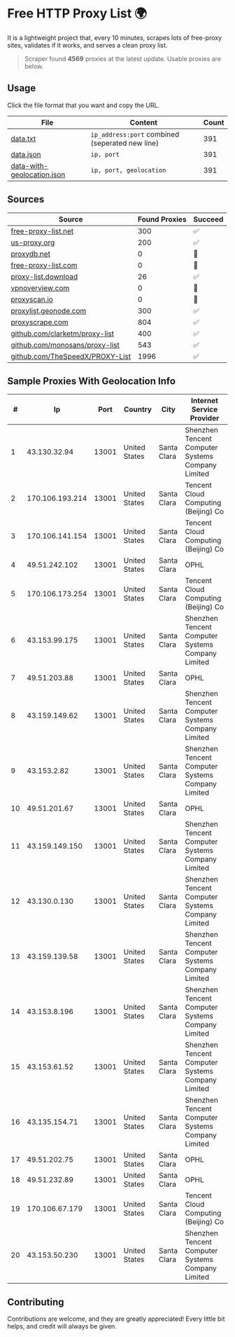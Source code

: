 
# Free HTTP Proxy List 🌍

It is a lightweight project that, every 10 minutes, scrapes lots of free-proxy sites, validates if it works, and serves a clean proxy list.


> Scraper found **4569** proxies at the latest update. Usable proxies are below.

## Usage

Click the file format that you want and copy the URL.


|File|Content|Count|
|----|-------|-----|
|[data.txt](https://raw.githubusercontent.com/themiralay/Proxy-List-World/master/data.txt)|`ip_address:port` combined (seperated new line)|391|
|[data.json](https://raw.githubusercontent.com/themiralay/Proxy-List-World/master/data.json)|`ip, port`|391|
|[data-with-geolocation.json](https://raw.githubusercontent.com/themiralay/Proxy-List-World/master/data-with-geolocation.json)|`ip, port, geolocation`|391|

## Sources

|Source|Found Proxies|Succeed|
|------|-------------|-------|
|[free-proxy-list.net](https://free-proxy-list.net)|300|✅|
|[us-proxy.org](https://www.us-proxy.org)|200|✅|
|[proxydb.net](http://proxydb.net)|0|🚫|
|[free-proxy-list.com](https://free-proxy-list.com/?page=&port=&type%5B%5D=http&type%5B%5D=https&up_time=0&search=Search)|0|🚫|
|[proxy-list.download](https://www.proxy-list.download/HTTP)|26|✅|
|[vpnoverview.com](https://vpnoverview.com/privacy/anonymous-browsing/free-proxy-servers)|0|🚫|
|[proxyscan.io](https://www.proxyscan.io)|0|🚫|
|[proxylist.geonode.com](https://proxylist.geonode.com/api/proxy-list?limit=300&page=1&sort_by=lastChecked&sort_type=desc&protocols=http,https)|300|✅|
|[proxyscrape.com](https://api.proxyscrape.com/v2/?request=displayproxies&protocol=http&timeout=10000&country=all&ssl=all&anonymity=all)|804|✅|
|[github.com/clarketm/proxy-list](https://raw.githubusercontent.com/clarketm/proxy-list/master/proxy-list-raw.txt)|400|✅|
|[github.com/monosans/proxy-list](https://raw.githubusercontent.com/monosans/proxy-list/main/proxies/http.txt)|543|✅|
|[github.com/TheSpeedX/PROXY-List](https://raw.githubusercontent.com/TheSpeedX/PROXY-List/master/http.txt)|1996|✅|


## Sample Proxies With Geolocation Info

|#|Ip|Port|Country|City|Internet Service Provider|
|-|--|----|-------|----|-------------------------|
|1|43.130.32.94|13001|United States|Santa Clara|Shenzhen Tencent Computer Systems Company Limited|
|2|170.106.193.214|13001|United States|Santa Clara|Tencent Cloud Computing (Beijing) Co|
|3|170.106.141.154|13001|United States|Santa Clara|Tencent Cloud Computing (Beijing) Co|
|4|49.51.242.102|13001|United States|Santa Clara|OPHL|
|5|170.106.173.254|13001|United States|Santa Clara|Tencent Cloud Computing (Beijing) Co|
|6|43.153.99.175|13001|United States|Santa Clara|Shenzhen Tencent Computer Systems Company Limited|
|7|49.51.203.88|13001|United States|Santa Clara|OPHL|
|8|43.159.149.62|13001|United States|Santa Clara|Shenzhen Tencent Computer Systems Company Limited|
|9|43.153.2.82|13001|United States|Santa Clara|Shenzhen Tencent Computer Systems Company Limited|
|10|49.51.201.67|13001|United States|Santa Clara|OPHL|
|11|43.159.149.150|13001|United States|Santa Clara|Shenzhen Tencent Computer Systems Company Limited|
|12|43.130.0.130|13001|United States|Santa Clara|Shenzhen Tencent Computer Systems Company Limited|
|13|43.159.139.58|13001|United States|Santa Clara|Shenzhen Tencent Computer Systems Company Limited|
|14|43.153.8.196|13001|United States|Santa Clara|Shenzhen Tencent Computer Systems Company Limited|
|15|43.153.61.52|13001|United States|Santa Clara|Shenzhen Tencent Computer Systems Company Limited|
|16|43.135.154.71|13001|United States|Santa Clara|Shenzhen Tencent Computer Systems Company Limited|
|17|49.51.202.75|13001|United States|Santa Clara|OPHL|
|18|49.51.232.89|13001|United States|Santa Clara|OPHL|
|19|170.106.67.179|13001|United States|Santa Clara|Tencent Cloud Computing (Beijing) Co|
|20|43.153.50.230|13001|United States|Santa Clara|Shenzhen Tencent Computer Systems Company Limited|



## Contributing

Contributions are welcome, and they are greatly appreciated! Every
little bit helps, and credit will always be given.

